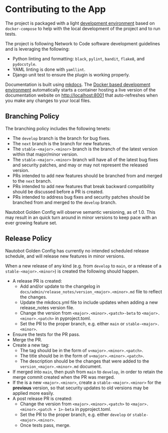 # Contributing to the App

The project is packaged with a light [development environment](dev_environment.md) based on `docker-compose` to help with the local development of the project and to run tests.

The project is following Network to Code software development guidelines and is leveraging the following:

- Python linting and formatting: `black`, `pylint`, `bandit`, `flake8`, and `pydocstyle`.
- YAML linting is done with `yamllint`.
- Django unit test to ensure the plugin is working properly.

Documentation is built using [mkdocs](https://www.mkdocs.org/). The [Docker based development environment](dev_environment.md#docker-development-environment) automatically starts a container hosting a live version of the documentation website on [http://localhost:8001](http://localhost:8001) that auto-refreshes when you make any changes to your local files.

## Branching Policy

The branching policy includes the following tenets:

- The `develop` branch is the branch for bug fixes.
- The `next` branch is the branch for new features.
- The `stable-<major>.<minor>` branch is the branch of the latest version within that major/minor version.
- The `stable-<major>.<minor>` branch will have all of the latest bug fixes and security patches, and may or may not represent the released version.
- PRs intended to add new features should be branched from and merged to the `next` branch.
- PRs intended to add new features that break backward compatibility should be discussed before a PR is created.
- PRs intended to address bug fixes and security patches should be branched from and merged to the `develop` branch.

Nautobot Golden Config will observe semantic versioning, as of 1.0. This may result in an quick turn around in minor versions to keep pace with an ever growing feature set.

## Release Policy

Nautobot Golden Config has currently no intended scheduled release schedule, and will release new features in minor versions.

When a new release of any kind (e.g. from `develop` to `main`, or a release of a `stable-<major>.<minor>`) is created the following should happen.

- A release PR is created:
    - Add and/or update to the changelog in `docs/admin/release_notes/version_<major>.<minor>.md` file to reflect the changes.
    - Update the mkdocs.yml file to include updates when adding a new release_notes version file.
    - Change the version from `<major>.<minor>.<patch>-beta` to `<major>.<minor>.<patch>` in pyproject.toml.
    - Set the PR to the proper branch, e.g. either `main` or `stable-<major>.<minor>`.
- Ensure the tests for the PR pass.
- Merge the PR.
- Create a new tag:
    - The tag should be in the form of `v<major>.<minor>.<patch>`.
    - The title should be in the form of `v<major>.<minor>.<patch>`.
    - The description should be the changes that were added to the `version_<major>.<minor>.md` document.
- If merged into `main`, then push from `main` to `develop`, in order to retain the merge commit created when the PR was merged.
- If the is a new `<major>.<minor>`, create a `stable-<major>.<minor>` for the **previous** version, so that security updates to old versions may be applied more easily.
- A post release PR is created:
    - Change the version from `<major>.<minor>.<patch>` to `<major>.<minor>.<patch + 1>-beta` in pyproject.toml.
    - Set the PR to the proper branch, e.g. either `develop` or `stable-<major>.<minor>`.
    - Once tests pass, merge.

